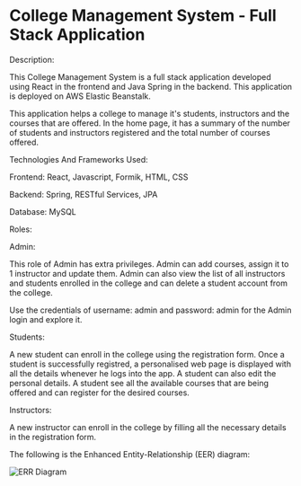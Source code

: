 # College Management System - Full Stack Application

Description:

This College Management System is a full stack application developed using React in the frontend and Java Spring in the backend. This application is deployed on AWS Elastic Beanstalk. 

This application helps a college to manage it's students, instructors and the courses that are offered. In the home page, it has a summary of the number of students and instructors registered and the total number of courses offered.

Technologies And Frameworks Used:

Frontend: React, Javascript, Formik, HTML, CSS 

Backend: Spring, RESTful Services, JPA

Database: MySQL

Roles:

Admin:

This role of Admin has extra privileges. Admin can add courses, assign it to 1 instructor and update them. Admin can also view the list of all instructors and students enrolled in the college and can delete a student account from the college.

Use the credentials of username: admin and password: admin for the Admin login and explore it.

Students:

A new student can enroll in the college using the registration form. Once a student is successfully registred, a personalised web page is displayed with all the details whenever he logs into the app. A student can also edit the personal details. A student see all the available courses that are being offered and can register for the desired courses.

Instructors:

A new instructor can enroll in the college by filling all the necessary details in the registration form.

The following is the Enhanced Entity-Relationship (EER) diagram:

![ERR Diagram](https://user-images.githubusercontent.com/16078972/128432638-53265a3b-d46b-4438-ae0c-164e3d2805e2.png)


